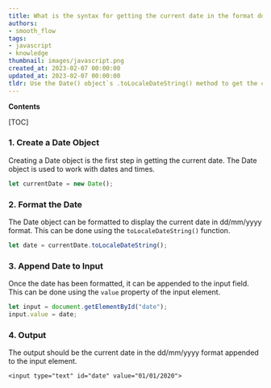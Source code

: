 ```yaml
---
title: What is the syntax for getting the current date in the format dd/mm/yyyy in JavaScript and adding it to an input field?
authors:
- smooth_flow
tags:
- javascript
- knowledge
thumbnail: images/javascript.png
created_at: 2023-02-07 00:00:00
updated_at: 2023-02-07 00:00:00
tldr: Use the Date() object`s .toLocaleDateString() method to get the current date in the desired format and then use the .value property of the input element to set the value of the input.
---
```


**Contents**

[TOC]

### 1. Create a Date Object

Creating a Date object is the first step in getting the current date. The Date object is used to work with dates and times. 

```javascript
let currentDate = new Date();
```

### 2. Format the Date

The Date object can be formatted to display the current date in dd/mm/yyyy format. This can be done using the `toLocaleDateString()` function.

```javascript
let date = currentDate.toLocaleDateString();
```

### 3. Append Date to Input

Once the date has been formatted, it can be appended to the input field. This can be done using the `value` property of the input element.

```javascript
let input = document.getElementById("date");
input.value = date;
```

### 4. Output

The output should be the current date in the dd/mm/yyyy format appended to the input element.

```
<input type="text" id="date" value="01/01/2020">
```
